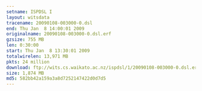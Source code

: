 ```yaml
---
setname: ISPDSL I
layout: witsdata
tracename: 20090108-003000-0.dsl
end: Thu Jan  8 14:00:01 2009
originalname: 20090108-003000-0.dsl.erf
gzsize: 755 MB
len: 0:30:00
start: Thu Jan  8 13:30:01 2009
totalwirelen: 13,971 MB
pkts: 24 million
download: ftp://wits.cs.waikato.ac.nz/ispdsl/1/20090108-003000-0.dsl.erf.gz
size: 1,874 MB
md5: 582bb42a159a3a8d7252147422d0d7d5
---
```


